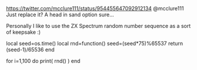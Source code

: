 https://twitter.com/mcclure111/status/954455647092912134 @mcclure111 Just replace it? A head in sand option sure...

Personally I like to use the ZX Spectrum random number sequence as a sort of keepsake :)

local seed=os.time()
local rnd=function()
 seed=(seed*75)%65537
 return (seed-1)/65536
end

for i=1,100 do print( rnd() ) end